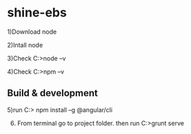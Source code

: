 # shine-ebs

1)Download node

2)Intall node

3)Check C:\>node –v

4)Check C:\>npm –v

## Build & development


5)run  C:\> npm install –g @angular/cli

6) From terminal go to project folder. then run C:\>grunt serve

